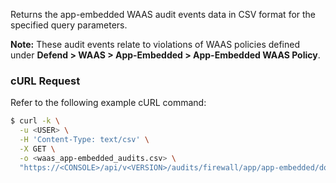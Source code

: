 Returns the app-embedded WAAS audit events data in CSV format for the specified query parameters.

**Note:** These audit events relate to  violations of WAAS policies defined under **Defend > WAAS > App-Embedded > App-Embedded WAAS Policy**.

### cURL Request
Refer to the following example cURL command:

```bash
$ curl -k \
  -u <USER> \
  -H 'Content-Type: text/csv' \
  -X GET \
  -o <waas_app-embedded_audits.csv> \
  "https://<CONSOLE>/api/v<VERSION>/audits/firewall/app/app-embedded/download"
```
